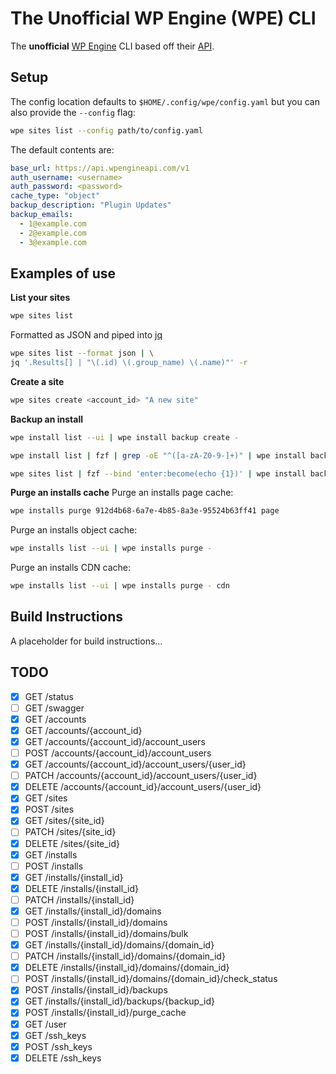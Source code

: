# The Unofficial WP Engine (WPE) CLI

The **unofficial** [WP Engine](https://wpengine.com/) CLI based off their [API](https://wpengineapi.com/).

## Setup
The config location defaults to `$HOME/.config/wpe/config.yaml` but you can also provide the `--config` flag:
```bash
wpe sites list --config path/to/config.yaml
```
The default contents are:
```yaml
base_url: https://api.wpengineapi.com/v1
auth_username: <username>
auth_password: <password>
cache_type: "object"
backup_description: "Plugin Updates"
backup_emails:
  - 1@example.com
  - 2@example.com
  - 3@example.com
```

## Examples of use

**List your sites**
```bash
wpe sites list
```
Formatted as JSON and piped into [jq](https://jqlang.github.io/jq/)
```bash
wpe sites list --format json | \
jq '.Results[] | "\(.id) \(.group_name) \(.name)"' -r
```
**Create a site**
```bash
wpe sites create <account_id> "A new site"
```

**Backup an install**
```bash
wpe install list --ui | wpe install backup create -
```

```bash
wpe install list | fzf | grep -oE "^([a-zA-Z0-9-]+)" | wpe install backup create -
```

```bash
wpe sites list | fzf --bind 'enter:become(echo {1})' | wpe install backup create -
```

**Purge an installs cache**
Purge an installs page cache:
```bash
wpe installs purge 912d4b68-6a7e-4b85-8a3e-95524b63ff41 page
```

Purge an installs object cache:
```bash
wpe installs list --ui | wpe installs purge -
```

Purge an installs CDN cache:
```bash
wpe installs list --ui | wpe installs purge - cdn
```

## Build Instructions
A placeholder for build instructions...

## TODO

- [X] GET    /status
- [ ] GET    /swagger
- [X] GET    /accounts
- [X] GET    /accounts/{account_id}
- [X] GET    /accounts/{account_id}/account_users
- [ ] POST   /accounts/{account_id}/account_users
- [X] GET    /accounts/{account_id}/account_users/{user_id}
- [ ] PATCH  /accounts/{account_id}/account_users/{user_id}
- [X] DELETE /accounts/{account_id}/account_users/{user_id}
- [X] GET    /sites
- [X] POST   /sites
- [X] GET    /sites/{site_id}
- [ ] PATCH  /sites/{site_id}
- [X] DELETE /sites/{site_id}
- [X] GET    /installs
- [ ] POST   /installs
- [X] GET    /installs/{install_id}
- [X] DELETE /installs/{install_id}
- [ ] PATCH  /installs/{install_id}
- [X] GET    /installs/{install_id}/domains
- [ ] POST   /installs/{install_id}/domains
- [ ] POST   /installs/{install_id}/domains/bulk
- [X] GET    /installs/{install_id}/domains/{domain_id}
- [ ] PATCH  /installs/{install_id}/domains/{domain_id}
- [X] DELETE /installs/{install_id}/domains/{domain_id}
- [ ] POST   /installs/{install_id}/domains/{domain_id}/check_status
- [X] POST   /installs/{install_id}/backups
- [X] GET    /installs/{install_id}/backups/{backup_id}
- [X] POST   /installs/{install_id}/purge_cache
- [X] GET    /user
- [X] GET    /ssh_keys
- [X] POST   /ssh_keys
- [X] DELETE /ssh_keys